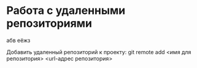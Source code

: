 ﻿# Работа с удаленными репозиториями
абв
еёжз


Добавить удаленный репозиторий к проекту:
git remote add <имя для репозитория> <url-адрес репозитория>
